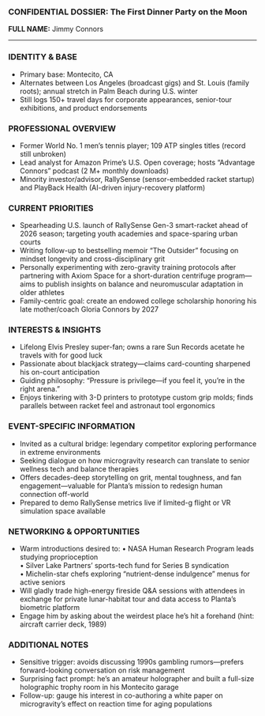 ### CONFIDENTIAL DOSSIER: The First Dinner Party on the Moon

**FULL NAME:** Jimmy Connors

---
### IDENTITY & BASE
- Primary base: Montecito, CA
- Alternates between Los Angeles (broadcast gigs) and St. Louis (family roots); annual stretch in Palm Beach during U.S. winter
- Still logs 150+ travel days for corporate appearances, senior-tour exhibitions, and product endorsements

### PROFESSIONAL OVERVIEW
- Former World No. 1 men’s tennis player; 109 ATP singles titles (record still unbroken)
- Lead analyst for Amazon Prime’s U.S. Open coverage; hosts “Advantage Connors” podcast (2 M+ monthly downloads)
- Minority investor/advisor, RallySense (sensor-embedded racket startup) and PlayBack Health (AI-driven injury-recovery platform)

### CURRENT PRIORITIES
- Spearheading U.S. launch of RallySense Gen-3 smart-racket ahead of 2026 season; targeting youth academies and space-sparing urban courts
- Writing follow-up to bestselling memoir “The Outsider” focusing on mindset longevity and cross-disciplinary grit
- Personally experimenting with zero-gravity training protocols after partnering with Axiom Space for a short-duration centrifuge program—aims to publish insights on balance and neuromuscular adaptation in older athletes
- Family-centric goal: create an endowed college scholarship honoring his late mother/coach Gloria Connors by 2027

### INTERESTS & INSIGHTS
- Lifelong Elvis Presley super-fan; owns a rare Sun Records acetate he travels with for good luck
- Passionate about blackjack strategy—claims card-counting sharpened his on-court anticipation
- Guiding philosophy: “Pressure is privilege—if you feel it, you’re in the right arena.”
- Enjoys tinkering with 3-D printers to prototype custom grip molds; finds parallels between racket feel and astronaut tool ergonomics

### EVENT-SPECIFIC INFORMATION
- Invited as a cultural bridge: legendary competitor exploring performance in extreme environments
- Seeking dialogue on how microgravity research can translate to senior wellness tech and balance therapies
- Offers decades-deep storytelling on grit, mental toughness, and fan engagement—valuable for Planta’s mission to redesign human connection off-world
- Prepared to demo RallySense metrics live if limited-g flight or VR simulation space available

### NETWORKING & OPPORTUNITIES
- Warm introductions desired to: 
  • NASA Human Research Program leads studying proprioception  
  • Silver Lake Partners’ sports-tech fund for Series B syndication  
  • Michelin-star chefs exploring “nutrient-dense indulgence” menus for active seniors
- Will gladly trade high-energy fireside Q&A sessions with attendees in exchange for private lunar-habitat tour and data access to Planta’s biometric platform
- Engage him by asking about the weirdest place he’s hit a forehand (hint: aircraft carrier deck, 1989)

### ADDITIONAL NOTES
- Sensitive trigger: avoids discussing 1990s gambling rumors—prefers forward-looking conversation on risk management
- Surprising fact prompt: he’s an amateur holographer and built a full-size holographic trophy room in his Montecito garage
- Follow-up: gauge his interest in co-authoring a white paper on microgravity’s effect on reaction time for aging populations